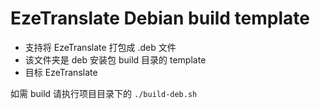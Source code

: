 # EzeTranslate Debian build template

- 支持将 EzeTranslate 打包成 .deb 文件
- 该文件夹是 deb 安装包 build 目录的 template
- 目标 EzeTranslate

如需 build 请执行项目目录下的 `./build-deb.sh`
